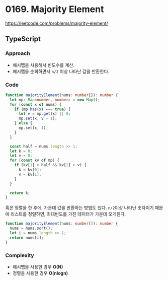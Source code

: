 # 0169. Majority Element

https://leetcode.com/problems/majority-element/

## TypeScript

### Approach

- 해시맵을 사용해서 빈도수를 계산.
- 해시맵을 순회하면서 `n/2` 이상 나타난 값을 반환한다.

### Code

```ts
function majorityElement(nums: number[]): number {
  let mp: Map<number, number> = new Map();
  for (const x of nums) {
    if (mp.has(x) === true) {
      let v = mp.get(x) || 0;
      mp.set(x, v + 1);
    } else {
      mp.set(x, 1);
    }
  }

  const half = nums.length >> 1;
  let k = 0;
  let v = 0;
  for (const kv of mp) {
    if (kv[1] > half && kv[1] > v) {
      k = kv[0];
      v = kv[1];
    }
  }

  return k;
}
```

혹은 정렬을 한 후에, 가운데 값을 반환하는 방법도 있다. `n/2`이상 나타난 숫자이기 때문에 리스트를 정렬하면, 최대빈도를 가진 데이터가 가운데 오게된다.

```ts
function majorityElement(nums: number[]): number {
  nums = nums.sort();
  let i = nums.length >> 1;
  return nums[i];
}
```

### Complexity

- 해시맵을 사용한 경우 **O(N)**
- 정렬을 사용한 경우 **O(nlogn)**
